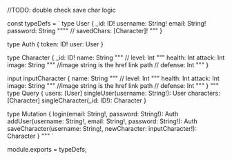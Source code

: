 //TODO: double check save char logic

const typeDefs = `
  type User {
    _id: ID!
    username: String!
    email: String!
    password: String
    """"
    // savedChars: [Character]!
    """
  }

  type Auth {
    token: ID!
    user: User
  }

  type Character {
    _id: ID!
    name: String
    """
    // level: Int
    """
    health: Int
    attack: Int
    image: String
    """
    //image string is the href link path
    // defense: Int
    """
  }

  input inputCharacter {
    name: String
    """
    // level: Int
    """
    health: Int
    attack: Int
    image: String
    """
    //image string is the href link path
    // defense: Int
    """
  }
"""
  type Query {
    users: [User]
    singleUser(username: String!): User
    characters: [Character]
    singleCharacter(_id: ID!): Character
  }

  type Mutation {
    login(email: String!, password: String!): Auth
    addUser(username: String!, email: String!, password: String!): Auth
    saveCharacter(username: String!, newCharacter: inputCharacter!): Character
  }
  """
`

module.exports = typeDefs;